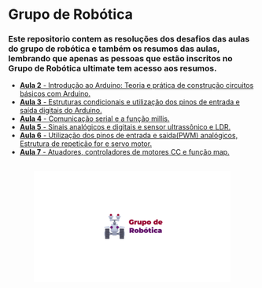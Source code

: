 <h1>Grupo de Robótica</h1></div>

<h3>Este repositorio contem as resoluções dos desafios das aulas do grupo de robótica e também os resumos das aulas, lembrando que apenas as pessoas que estão inscritos no Grupo de Robótica ultimate tem acesso aos resumos.</h3>

<ul>
    <li><a href="https://github.com/RAS-UFPB/Grupo-de-Robotica/tree/main/Aula%202"><b>Aula 2</b> - Introdução ao Arduino: Teoria e prática de construção circuitos básicos com Arduino.</a></li>
    <li><a href=""><b>Aula 3</b> - Estruturas condicionais e utilização dos pinos de entrada e saída digitais do Arduino.</a></li>
    <li><a href=""><b>Aula 4</b> - Comunicação serial e a função millis.</a></li>
    <li><a href=""><b>Aula 5</b> - Sinais analógicos e digitais e sensor ultrassônico e LDR.</a></li>
    <li><a href=""><b>Aula 6</b> - Utilização dos pinos de entrada e saida(PWM) analógicos, Estrutura de repeticão for e servo motor.</a></li>
    <li><a href=""><b>Aula 7</b> - Atuadores, controladores de motores CC e função map.</a></li>
</ul>

<br>

<div align="center">
    <img src="https://github.com/RAS-UFPB/.github/blob/main/profile/imagens/GDR%20v2.png" alt="" width="400px">
</div>

